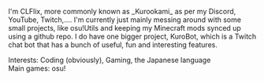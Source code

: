 I'm CLFlix, more commonly known as \_Kurookami\_ as per my Discord, YouTube, Twitch,.... I'm currently just mainly messing around with some small projects, like osu!Utils and keeping my Minecraft mods synced up using a github repo. I do have one bigger project, KuroBot, which is a Twitch chat bot that has a bunch of useful, fun and interesting features. 

Interests: Coding (obviously), Gaming, the Japanese language\
Main games: osu!

